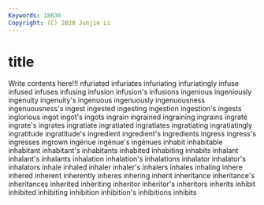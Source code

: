 ```yaml
---
Keywords: 18636
Copyright: (C) 2020 Junjie Li
---
```


# title

Write contents here!!!
nfuriated 
infuriates
infuriating 
infuriatingly 
infuse 
infused 
infuses 
infusing 
infusion 
infusion's 
infusions 
ingenious
ingeniously 
ingenuity 
ingenuity's 
ingenuous 
ingenuously 
ingenuousness 
ingenuousness's 
ingest 
ingested 
ingesting
ingestion 
ingestion's 
ingests 
inglorious 
ingot 
ingot's 
ingots 
ingrain 
ingrained 
ingraining
ingrains 
ingrate 
ingrate's 
ingrates 
ingratiate 
ingratiated 
ingratiates 
ingratiating 
ingratiatingly 
ingratitude
ingratitude's 
ingredient 
ingredient's 
ingredients 
ingress 
ingress's 
ingresses 
ingrown 
ingénue 
ingénue's
ingénues 
inhabit 
inhabitable 
inhabitant 
inhabitant's 
inhabitants 
inhabited 
inhabiting 
inhabits 
inhalant
inhalant's 
inhalants 
inhalation 
inhalation's 
inhalations 
inhalator 
inhalator's 
inhalators 
inhale 
inhaled
inhaler 
inhaler's 
inhalers 
inhales 
inhaling 
inhere 
inhered 
inherent 
inherently 
inheres
inhering 
inherit 
inheritance 
inheritance's 
inheritances 
inherited 
inheriting 
inheritor 
inheritor's 
inheritors
inherits 
inhibit 
inhibited 
inhibiting 
inhibition 
inhibition's 
inhibitions 
inhibits 
